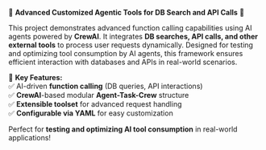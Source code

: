 
🚀 **Advanced Customized Agentic Tools for DB Search and API Calls** 🤖  

This project demonstrates advanced function calling capabilities using AI agents powered by **CrewAI**. It integrates **DB searches, API calls, and other external tools** to process user requests dynamically. Designed for testing and optimizing tool consumption by AI agents, this framework ensures efficient interaction with databases and APIs in real-world scenarios.  

🔹 **Key Features:**  
✅ AI-driven **function calling** (DB queries, API interactions)  
✅ **CrewAI**-based modular **Agent-Task-Crew** structure  
✅ **Extensible toolset** for advanced request handling  
✅ **Configurable via YAML** for easy customization  

Perfect for **testing and optimizing AI tool consumption** in real-world applications!  
